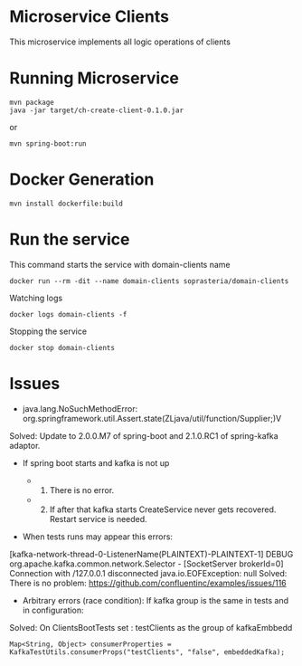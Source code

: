 # Microservice Clients

This microservice implements all logic operations of clients


# Running Microservice

```
mvn package
java -jar target/ch-create-client-0.1.0.jar
```

or

```
mvn spring-boot:run
```

# Docker Generation

```
mvn install dockerfile:build
```

# Run the service

This command starts the service with domain-clients name

```
docker run --rm -dit --name domain-clients soprasteria/domain-clients
```

Watching logs

```
docker logs domain-clients -f
```

Stopping the service

```
docker stop domain-clients
```

# Issues

- java.lang.NoSuchMethodError: org.springframework.util.Assert.state(ZLjava/util/function/Supplier;)V

Solved: Update to 2.0.0.M7 of spring-boot and 2.1.0.RC1 of spring-kafka adaptor.

- If spring boot starts and kafka is not up
    - 1. There is no error.
    - 2. If after that kafka starts CreateService never gets recovered. Restart service is needed.

- When tests runs may appear this errors:

[kafka-network-thread-0-ListenerName(PLAINTEXT)-PLAINTEXT-1] DEBUG org.apache.kafka.common.network.Selector - [SocketServer brokerId=0] Connection with /127.0.0.1 disconnected
                                          java.io.EOFException: null
Solved: There is no problem: https://github.com/confluentinc/examples/issues/116

- Arbitrary errors (race condition): If kafka group is the same in tests and in configuration:

Solved: On ClientsBootTests set : testClients as the group of kafkaEmbbedd

```
Map<String, Object> consumerProperties = KafkaTestUtils.consumerProps("testClients", "false", embeddedKafka);
```